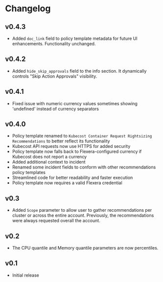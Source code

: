 # Changelog

## v0.4.3

- Added `doc_link` field to policy template metadata for future UI enhancements. Functionality unchanged.

## v0.4.2

- Added `hide_skip_approvals` field to the info section. It dynamically controls "Skip Action Approvals" visibility.

## v0.4.1

- Fixed issue with numeric currency values sometimes showing 'undefined' instead of currency separators

## v0.4.0

- Policy template renamed to `Kubecost Container Request Rightsizing Recommendations` to better reflect its functionality
- Kubecost API requests now use HTTPS for added security
- Policy template now falls back to Flexera-configured currency if Kubecost does not report a currency
- Added additional context to incident
- Renamed some incident fields to conform with other recommendations policy templates
- Streamlined code for better readability and faster execution
- Policy template now requires a valid Flexera credential

## v0.3

- Added `Scope` parameter to allow user to gather recommendations per cluster or across the entire account. Previously, the recommendations were always requested overall the account.

## v0.2

- The CPU quantile and Memory quantile parameters are now percentiles.

## v0.1

- Initial release
